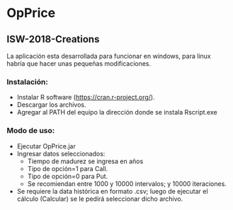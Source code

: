# OpPrice
## ISW-2018-Creations

La aplicación esta desarrollada para funcionar en windows, para
linux habría que hacer unas pequeñas modificaciones.

### Instalación:

- Instalar R software (https://cran.r-project.org/).
- Descargar los archivos.
- Agregar al PATH del equipo la dirección donde se instala Rscript.exe

### Modo de uso:

- Ejecutar OpPrice.jar
- Ingresar datos seleccionados:
	* Tiempo de madurez se ingresa en años
	* Tipo de opción=1 para Call.
	* Tipo de opción=0 para Put.
	* Se recomiendan entre 1000 y 10000 intervalos; y 10000 iteraciones.
- Se requiere la data histórica en formato .csv; luego de ejecutar el
	cálculo (Calcular) se le pedirá seleccionar dicho archivo.